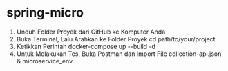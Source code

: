 # spring-micro
1. Unduh Folder Proyek dari GitHub ke Komputer Anda
2. Buka Terminal, Lalu Arahkan ke Folder Proyek
  cd path/to/your/project 
3. Ketikkan Perintah docker-compose up --build -d
4. Untuk Melakukan Tes, Buka Postman dan Import File collection-api.json & microservice_env

